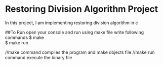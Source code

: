 # Restoring Division Algorithm Project
In this project, I am implementing restoring division algorithm in c 

##To Run 
open your console and run using make file write following commands
$ make  
$ make run 

//make command compiles the program and make objects file
//make run command execute the binary file

